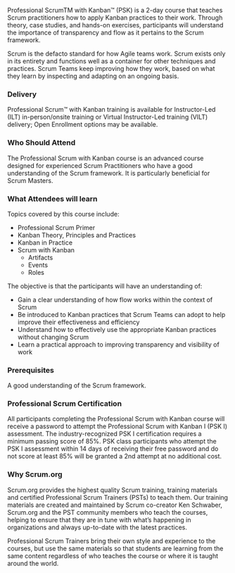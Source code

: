 <!-- professional-scrum-with-kanban-->

Professional ScrumTM with Kanban™ (PSK) is a 2-day course that teaches Scrum practitioners how to apply Kanban practices to their work. Through theory, case studies, and hands-on exercises, participants will understand the importance of transparency and flow as it pertains to the Scrum framework.

Scrum is the defacto standard for how Agile teams work.  Scrum exists only in its entirety and functions well as a container for other techniques and practices.  Scrum Teams keep improving how they work, based on what they learn by inspecting and adapting on an ongoing basis.


### Delivery

Professional Scrum™ with Kanban training is available for Instructor-Led (ILT) in-person/onsite training or Virtual Instructor-Led training (VILT) delivery; Open Enrollment options may be available.


### Who Should Attend

The Professional Scrum with Kanban course is an advanced course designed for experienced Scrum Practitioners who have a good understanding of the Scrum framework. It is particularly beneficial for Scrum Masters.


### What Attendees will learn

Topics covered by this course include:

- Professional Scrum Primer
- Kanban Theory, Principles and Practices
- Kanban in Practice
- Scrum with Kanban
  - Artifacts
  - Events
  - Roles

The objective is that the participants will have an understanding of:

- Gain a clear understanding of how flow works within the context of Scrum
- Be introduced to Kanban practices that Scrum Teams can adopt to help improve their effectiveness and efficiency
- Understand how to effectively use the appropriate Kanban practices without changing Scrum
- Learn a practical approach to improving transparency and visibility of work


### Prerequisites

A good understanding of the Scrum framework.


### Professional Scrum Certification

All participants completing the Professional Scrum with Kanban course will receive a password to attempt the Professional Scrum with Kanban I (PSK I) assessment. The industry-recognized PSK I certification requires a minimum passing score of 85%. PSK class participants who attempt the PSK I assessment within 14 days of receiving their free password and do not score at least 85% will be granted a 2nd attempt at no additional cost.


### Why Scrum.org
Scrum.org provides the highest quality Scrum training, training materials and certified Professional Scrum Trainers (PSTs) to teach them. Our training materials are created and maintained by Scrum co-creator Ken Schwaber, Scrum.org and the PST community members who teach the courses, helping to ensure that they are in tune with what’s happening in organizations and always up-to-date with the latest practices.

Professional Scrum Trainers bring their own style and experience to the courses, but use the same materials so that students are learning from the same content regardless of who teaches the course or where it is taught around the world.
